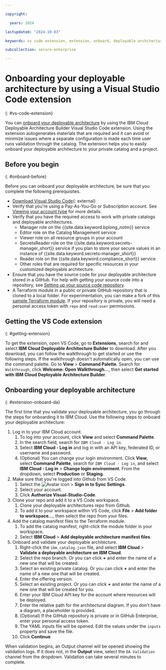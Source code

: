 ```yaml
---

copyright:

  years: 2024

lastupdated: "2024-10-03"

keywords: vs code extension, extension, onboard, deployable architecture

subcollection: secure-enterprise

---
```


# Onboarding your deployable architecture by using a Visual Studio Code extension
{: #vs-code-extension}

You can [onboard your deployable architecture](/docs/secure-enterprise?topic=secure-enterprise-onboard-da&interface=ui) by using the IBM Cloud Deployable Architecture Builder Visual Studio Code extension. Using the extension autogenerates materials that are required and it can avoid or minimize issues where a separate configuration is made each time user runs validation through the catalog. The extension helps you to easily onboard your deployable architecture to your private catalog and a project.

## Before you begin
{: #onboard-before}

Before you can onboard your deployable architecture, be sure that you complete the following prerequisites.

* [Download Visual Studio Code](https://code.visualstudio.com/){: external}
* Verify that you're using a Pay-As-You-Go or Subscription account. See [Viewing your account type](/docs/account?topic=account-account_settings#view-acct-type) for more details.
* Verify that you have the required access to work with private catalogs and deployable architectures.
   * Manager role on the {{site.data.keyword.bplong_notm}} service
   * Editor role on the Catalog Management service
   * Viewer role on all resource groups in your account
   * SecretsReader role on the {{site.data.keyword.secrets-manager_short}} service if you plan to store your secure values in an instance of {{site.data.keyword.secrets-manager_short}}
   * Reader role on the {{site.data.keyword.compliance_short}} service
   * Other roles that are required for specific resources in your customized deployable architecture.
* Ensure that you have the source code for your deployable architecture stored in a GitHub. For help with getting your source code into a repository, see [Setting up your source code repository](/docs/sell?topic=sell-source-repo-setup).
* A Terraform module in a public or private GitHub repository that is cloned to a local folder. For experimentation, you can make a fork of this [sample Terraform module](https://github.com/l2fprod/simple-da). If your repository is private, you will need a personal access token with `repo` and `read:user` permissions.

## Getting the VS Code extension
{: #getting-extension}

To get the extension, open VS Code, go to **Extensions**, search for and select **IBM Cloud Deployable Architecture Builder** to download. After you download, you can follow the walkthrough to get started or use the following steps. If the walkthrough doesn't automatically open, you can use the command palette. Go to **View** > **Command Palette**. Search for `Walkthrough`, click **Welcome: Open Walkthrough...**, then select **Get started with IBM Cloud Deployable Architecture Builder**.

## Onboarding your deployable architecture
{: #extension-onboard-da}

The first time that you validate your deployable architecture, you go through the steps for onboarding it to IBM Cloud. Use the following steps to onboard your deployable architecture:

1. Log in to your IBM Cloud account.
   1. To log into your account, click **View** and select **Command Palette**.
   1. In the search field, search for `IBM Cloud - Log in`.
   1. Select **IBM Cloud - Log in** and log in with an API key, federated ID, or username and password.
   1. (Optional) You can change your login environment. Click **View**, select **Command Palette**, search for `IBM Cloud - Log in`, and select **IBM Cloud - Log in** > **Change login environment**. From the dropdown, select **Production** or **Staging**.
1. Make sure that you're logged into Github from VS Code.
   1. Select the ![Avatar icon](../icons/i-avatar-icon.svg "Avatar") > **Sign in to Sync Settings**.
   1. Select your account.
   1. Click **Authorize Visual-Studio-Code**.
1. Clone your repo and add it to a VS Code workspace.
   1. Clone your deployable architectures repo from Github.
   1. To add it to your workspace within VS Code, click **File** > **Add folder to workspace...**, then select the repo from your files.
1. Add the catalog manifest files to the Terraform module.
   1. To add the catalog manifest, right-click the module folder in your workspace.
   1. Select **IBM Cloud** > **Add deployable architecture manifest files**.
1. Onboard and validate your deployable architecture.
   1. Right-click the `ibm_catalog.json` file, and select **IBM Cloud** > **Validate a deployable architecture on IBM Cloud**.
   1. Select the repo branch. Or you can click **+** and enter the name of a new one that will be created.
   1. Select an existing private catalog. Or you can click **+** and enter the name of a new one that will be created.
   1. Enter the offering version.
   1. Select an existing project. Or you can click **+** and enter the name of a new one that will be created for you.
   1. Enter your IBM Cloud API key for the account where resources will be deployed.
   1. Enter the relative path for the architectural diagram. If you don't have a diagram, a placeholder is provided.
   1. (Optional) If the GitHub repository is private or in GitHub Enterprise, enter your personal access token.
   1. The YAML inputs file will be opened. Edit the values under the `inputs` property and save the file.
   1. Click **Continue**

When validation begins, an Output channel will be opened showing the validation logs. If it does not, in the **Output** view, select the `DA Validation` channel from the dropdown. Validation can take several minutes to complete.
